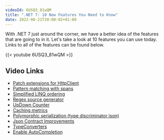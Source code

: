 ```yaml
---
videoId: 6USQ3_81wQM
title: ".NET 7: 10 New Features You Need to Know"
date: 2022-08-21T20:00:02+01:00
---
```


With .NET 7 just around the corner, we have a better idea of the features that are going to in it. Let's take a look at 10 features you can use today. Links to all of the features can be found below.

<!--more-->

{{< youtube 6USQ3_81wQM >}}

## Video Links

- [Patch extensions for HttpClient](https://github.com/dotnet/runtime/issues/60531)
- [Pattern matching with spans](https://github.com/dotnet/csharplang/issues/1881)
- [Simplified LINQ ordering](https://devblogs.microsoft.com/dotnet/announcing-dotnet-7-preview-7/#simplified-ordering-with-system-linq)
- [Regex source generator](https://github.com/dotnet/core/issues/7106#issuecomment-1036456694)
- [UpDown Counter](https://github.com/dotnet/core/issues/7107#issuecomment-1058696398)
- [Caching metrics](https://github.com/dotnet/core/issues/7378#issuecomment-1108945705)
- [Polymorphic serialization (type discriminator json)](https://github.com/dotnet/core/issues/7441#issuecomment-1136320012)
- [Json Contract Improvements](https://github.com/dotnet/core/issues/7454#issuecomment-1169829681)
- [TypeConverters](https://github.com/dotnet/core/issues/7454#issuecomment-1145118700)
- [Enable AutoCompletion](https://docs.microsoft.com/en-us/dotnet/core/tools/enable-tab-autocomplete)
